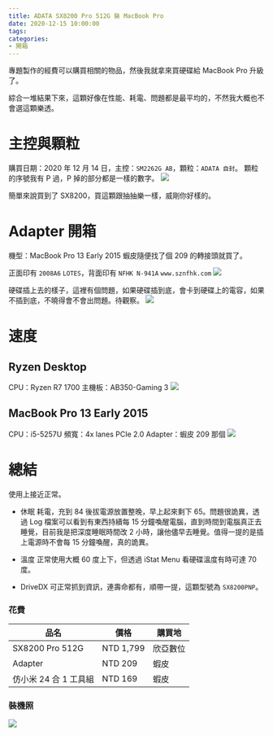 ```yaml
---
title: ADATA SX8200 Pro 512G 裝 MacBook Pro
date: 2020-12-15 10:00:00
tags:
categories:
- 開箱
---
```

專題製作的經費可以購買相關的物品，然後我就拿來買硬碟給 MacBook Pro 升級了。
<!--more-->
綜合一堆結果下來，這顆好像在性能、耗電、問題都是最平均的，不然我大概也不會選這顆樂透。

# 主控與顆粒
購買日期：2020 年 12 月 14 日，主控：`SM2262G AB`，顆粒：`ADATA 自封`。
顆粒的序號我有 P 過，P 掉的部分都是一樣的數字。
![](https://bn1302files.storage.live.com/y4mx7MHVW_tI4KPtPjgOs73JAbVG6d9VADJIg8T1EMa2d2Ws7U0RS5DMD3T6bLI9pMFIAaanA-kKWokzw0JxTi9XfOk1KNV05Ug61XnSQ5bDJKUjYp8KfJsNejEDKVv5nGWK8omWu5QgxlLh-Ibq88h4pZlJM1MhHSuWWLhIAia3RC2wlq_Ib_piT-tPZzN_vlM?width=2571&height=1115)

簡單來說買到了 SX8200，買這顆跟抽抽樂一樣，威剛你好樣的。

# Adapter 開箱
機型：MacBook Pro 13 Early 2015
蝦皮隨便找了個 209 的轉接頭就買了。

正面印有 `2008A6` `LOTES`，背面印有 `NFHK N-941A` `www.sznfhk.com`
![](https://bn1302files.storage.live.com/y4mX58DeQTOaKzBA0sTmcJlUZMO2nVrAWMJkn2m_p-9lJBsYQ2AkL4-Wc-kBwoG8WNtYcvrdwqkvadFBCNQ_LRbMYZzEGHbRKH_knIB1umCyFN5pUtRfSc-gDAfb7Tjq_ZOFD5P6K8PgPxMdnWpVAO0Ya9gYLQbgbbN6r-RONBMEOcULplWiaW4A_PMC_XpC4Ll?width=4000&height=1333)

硬碟插上去的樣子，這裡有個問題，如果硬碟插到底，會卡到硬碟上的電容，如果不插到底，不曉得會不會出問題。待觀察。
![](https://bn1302files.storage.live.com/y4mtXixH29ZBCyXOuARG0Amt1RU2jrwI10g7ISES4VnWqqdQovDXWNMDIdvL4goyHECyyHqs25VTIRKw1PcssqFlV-EYdlr7BT3ZzTV6HFJdm5uw8kcGkr9BD4Z6Ha3iBKUyLgi_QZ28p63_Pb2suKe8HvBq9qyDd0phw3r_FhTiXb6OXtt0RWvG6adZIidaY7j?width=4000&height=2667)


# 速度
## Ryzen Desktop
CPU：Ryzen R7 1700
主機板：AB350-Gaming 3
![](https://bn1302files.storage.live.com/y4mLTuJLLFAWC81LBiRC2Ccf-_SimUE7Zc2WlYDqrqETuJNmX8HNj8D_Si2ONyrY7fHcHb2cKXHhCCxAC1AcKE4-9tvWVK95CFgzYGBUi_xSoFszFBHT9qtM5dD7X7lTRCbO_BQjOGfNG-qwyQyHhmbXIAGCTXjzhVqdY5muJXegPI3ZhMO3hQk5SoxPVFSBkEC?width=402&height=367)


## MacBook Pro 13 Early 2015
CPU：i5-5257U
頻寬：4x lanes PCIe 2.0
Adapter：蝦皮 209 那個
![](https://bn1302files.storage.live.com/y4mCiy2e366brMwspITn8VKDbHDLydx9mRRMIZGx7utAZxbKJb09lzokuPPePuGtfJadQBnfwZZMuDk3uRavwIvF8EBIorYDA2jYsNBm8HEKwEnLvCNbfvq1TGZygUpcnicdMCC0i0Qrzwlhgnh1N1bwb2QB5LKIemiGwtdLkcCAG8jj_ATGjzAyu8D6NNQwgKq?width=1556&height=1604)

# 總結

使用上接近正常。

- 休眠
耗電，充到 84 後拔電源放置整晚，早上起來剩下 65。問題很詭異，透過 Log 檔案可以看到有東西持續每 15 分鐘喚醒電腦，直到時間到電腦真正去睡覺，目前我是把深度睡眠時間改 2 小時，讓他儘早去睡覺。值得一提的是插上電源時不會每 15 分鐘喚醒，真的詭異。

- 溫度
正常使用大概 60 度上下，但透過 iStat Menu 看硬碟溫度有時可達 70 度。

- DriveDX 
可正常抓到資訊，連壽命都有，順帶一提，這顆型號為 `SX8200PNP`。

### 花費
| 品名 | 價格 | 購買地 |
| --- | --- | --- |
| SX8200 Pro 512G | NTD 1,799 | 欣亞數位 |
| Adapter | NTD 209 | 蝦皮 |
| 仿小米 24 合 1 工具組| NTD 169 | 蝦皮 |

### 裝機照
![](https://bn1302files.storage.live.com/y4mwe9rksf0s0Xw-1O7wYGUXPSY_g3DxLGXRMI_ajWox9eUINNN0jxfGflgyW5Q_UbnnRkPZ7mqeFY7yG9zXKiYxElD1a9yO99tTbHy0HLr6wquZqBe7tcjZk_WY7FwsAotXRKLKAHoHGMDTkn91lUCqKSmB7r8x9RMWQnNyb_FtmElsbI4RwyQoodlJqACHMtv?width=4000&height=2667&cropmode=none)
